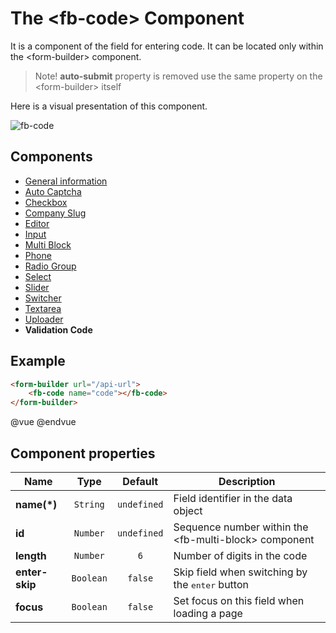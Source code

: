 # The &lt;fb-code&gt; Component

It is a component of the field for entering code. It can be located only within the &lt;form-builder&gt; component.

> Note! **auto-submit** property is removed use the same property on the  &lt;form-builder&gt; itself

Here is a visual presentation of this component.

![fb-code](https://storage.googleapis.com/static.awema.pl/docs/fb-code.gif)

## Components
* [General information](./form-builder.md)
* [Auto Captcha](./auto-captcha.md)
* [Checkbox](./checkbox.md)
* [Company Slug](./company-slug.md)
* [Editor](./editor.md)
* [Input](./input.md)
* [Multi Block](./multi-block.md)
* [Phone](./phone.md)
* [Radio Group](./radio-group.md)
* [Select](./select.md)
* [Slider](./slider.md)
* [Switcher](./switcher.md)
* [Textarea](./textarea.md)
* [Uploader](./uploader.md)
* **Validation Code**

## Example

```html
<form-builder url="/api-url">
    <fb-code name="code"></fb-code>
</form-builder>
```

@vue
<form-builder url="/api-url">
    <fb-code name="code"></fb-code>
</form-builder>
@endvue


## Component properties

| Name                | Type               | Default             | Description                                       |
|---------------------|:------------------:|:-------------------:|---------------------------------------------------|
| **name(*)**         | `String`           | `undefined`         | Field identifier in the data object               |
| **id**              | `Number`           | `undefined`         | Sequence number within the &lt;fb-multi-block&gt; component    |
| **length**          | `Number`           | `6`                 | Number of digits in the code                      |
| **enter-skip**      | `Boolean`          | `false`             | Skip field when switching by the <kbd>enter</kbd> button |
| **focus**           | `Boolean`          | `false`             | Set focus on this field when loading a page       |
